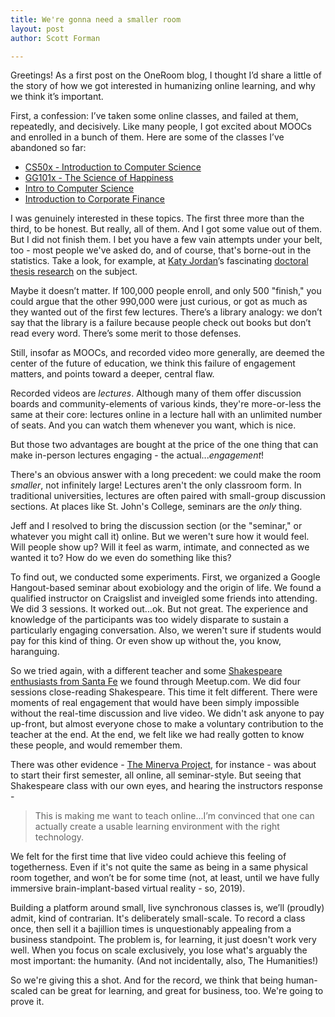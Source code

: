 ```yaml
---
title: We're gonna need a smaller room
layout: post
author: Scott Forman

---
```


Greetings! As a first post on the OneRoom blog, I thought I’d share a little of the story of how we got interested in humanizing online learning, and why we think it’s important.

First, a confession: I’ve taken some online classes, and failed at them, repeatedly, and decisively. Like many people, I got excited about MOOCs and enrolled in a bunch of them. Here are some of the classes I’ve abandoned so far:

* [CS50x - Introduction to Computer Science](https://courses.edx.org/courses/HarvardX/CS50x3/2015/info)
* [GG101x - The Science of Happiness](https://courses.edx.org/courses/BerkeleyX/GG101x/1T2014/info)
* [Intro to Computer Science](https://www.udacity.com/course/cs101)
* [Introduction to Corporate Finance](https://www.coursera.org/course/whartonfinance)

I was genuinely interested in these topics. The first three more than the third, to be honest.  But really, all of them. And I got some value out of them. But I did not finish them. I bet you have a few vain attempts under your belt, too - most people we've asked do, and of course, that's borne-out in the statistics. Take a look, for example, at [Katy Jordan](http://www.katyjordan.com/)’s fascinating [doctoral thesis research](http://www.katyjordan.com/MOOCproject.html) on the subject. 

Maybe it doesn’t matter. If 100,000 people enroll, and only 500 "finish," you could argue that the other 990,000 were just curious, or got as much as they wanted out of the first few lectures. There’s a library analogy: we don’t say that the library is a failure because people check out books but don’t read every word. There’s some merit to those defenses. 

Still, insofar as MOOCs, and recorded video more generally, are deemed the center of the future of education, we think this failure of engagement matters, and points toward a deeper, central flaw. 

Recorded videos are _lectures_. Although many of them offer discussion boards and community-elements of various kinds, they're more-or-less the same at their core: lectures online in a lecture hall with an unlimited number of seats. And you can watch them whenever you want, which is nice. 

But those two advantages are bought at the price of the one thing that can make in-person lectures engaging - the actual..._engagement_!

There's an obvious answer with a long precedent: we could make the room _smaller_, not infinitely large! Lectures aren't the only classroom form. In traditional universities, lectures are often paired with small-group discussion sections. At places like St. John's College, seminars are the _only_ thing. 

Jeff and I resolved to bring the discussion section (or the "seminar," or whatever you might call it) online. But we weren't sure how it would feel. Will people show up? Will it feel as warm, intimate, and connected as we wanted it to?  How do we even do something like this? 

To find out, we conducted some experiments. First, we organized a Google Hangout-based seminar about exobiology and the origin of life. We found a qualified instructor on Craigslist and inveigled some friends into attending. We did 3 sessions. It worked out...ok. But not great. The experience and knowledge of the participants was too widely disparate to sustain a particularly engaging conversation. Also, we weren't sure if students would pay for this kind of thing. Or even show up without the, you know, haranguing. 

So we tried again, with a different teacher and some [Shakespeare enthusiasts from Santa Fe](http://www.meetup.com/SFSCloseReaders/) we found through Meetup.com. We did four sessions close-reading Shakespeare. This time it felt different. There were moments of real engagement that would have been simply impossible without the real-time discussion and live video. We didn't ask anyone to pay up-front, but almost everyone chose to make a voluntary contribution to the teacher at the end. At the end, we felt like we had really gotten to know these people, and would remember them. 

There was other evidence - [The Minerva Project](https://minerva.kgi.edu/), for instance - was about to start their first semester, all online, all seminar-style. But seeing that Shakespeare class with our own eyes, and hearing the instructors response - 

> This is making me want to teach online...I’m convinced that one can actually create a usable learning environment with the right technology.

We felt for the first time that live video could achieve this feeling of togetherness. Even if it's not quite the same as being in a same physical room together, and won’t be for some time (not, at least, until we have fully immersive brain-implant-based virtual reality - so, 2019). 

Building a platform around small, live synchronous classes is, we’ll (proudly) admit, kind of contrarian. It's deliberately small-scale. To record a class once, then sell it a bajillion times is unquestionably appealing from a business standpoint. The problem is, for learning, it just doesn't work very well. When you focus on scale exclusively, you lose what's arguably the most important: the humanity. (And not incidentally, also, The Humanities!)   

So we're giving this a shot. And for the record, we think that being human-scaled can be great for learning, and great for business, too. We're going to prove it. 
